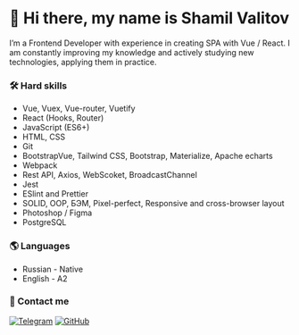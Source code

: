 <!--
**Crashmet/Crashmet** is a ✨ _special_ ✨ repository because its `README.md` (this file) appears on your GitHub profile.

Here are some ideas to get you started:

- 🔭 I’m currently working on ...
- 🌱 I’m currently learning ...
- 👯 I’m looking to collaborate on ...
- 🤔 I’m looking for help with ...
- 💬 Ask me about ...
- 📫 How to reach me: ...
- 😄 Pronouns: ...
- ⚡ Fun fact: ...
-->

# 👋 Hi there, my name is Shamil Valitov

I’m a Frontend Developer with experience in creating SPA with Vue / React. I am constantly improving my knowledge and actively studying new technologies, applying them in practice.

<!-- SKILLS -->

### 🛠️ Hard skills

- Vue, Vuex, Vue-router, Vuetify
- React (Hooks, Router)
- JavaScript (ES6+)
- HTML, CSS
- Git
- BootstrapVue, Tailwind CSS, Bootstrap, Materialize, Apache echarts
- Webpack
- Rest API, Axios, WebScoket, BroadcastChannel
- Jest
- ESlint and Prettier
- SOLID, ООP, БЭМ, Pixel-perfect, Responsive and cross-browser layout
- Photoshop / Figma
- PostgreSQL

### 🌎 Languages
- Russian - Native
- English - A2

<!-- PROJECTS 

### ⚙️ My projects
- [CV](https://github.com/Poccu/cv) - Portfolio website | React - Material UI - API
- [Seven](https://github.com/Poccu/seven) - Social network | React - Redux Toolkit - TypeScript - Material UI - Firebase - i18next 

-->

<!-- CONTACT ME -->

### 📝 Contact me

[![Telegram][telegram-shield]][telegram-url]
[![GitHub][github-shield]][github-url]

<!-- [![LinkedIn][linkedin-shield]][linkedin-url]  -->

<!-- MARKDOWN LINKS & IMAGES -->

[telegram-shield]: https://img.shields.io/badge/-Telegram-black.svg?style=for-the-badge&logo=telegram&colorB=555
[telegram-url]: https://t.me/sobaka35

[github-shield]: https://img.shields.io/badge/-GitHub-black.svg?style=for-the-badge&logo=github&colorB=555
[github-url]: https://github.com/Crashmet

[linkedin-shield]: https://img.shields.io/badge/-LinkedIn-black.svg?style=for-the-badge&logo=linkedin&colorB=555
[linkedin-url]: https://www.linkedin.com/in/poccu/
